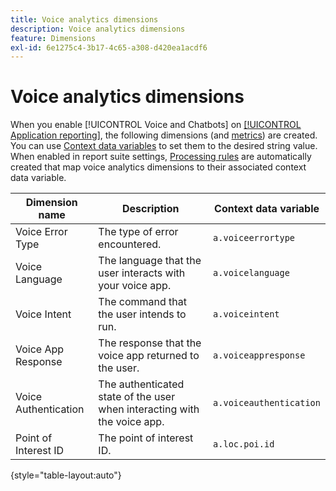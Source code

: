 ```yaml
---
title: Voice analytics dimensions
description: Voice analytics dimensions
feature: Dimensions
exl-id: 6e1275c4-3b17-4c65-a308-d420ea1acdf6
---
```

# Voice analytics dimensions

When you enable [!UICONTROL Voice and Chatbots] on [[!UICONTROL Application reporting]](/help/admin/admin/c-manage-report-suites/c-edit-report-suites/app-reporting.md), the following dimensions (and [metrics](../metrics/voice-metrics.md)) are created. You can use [Context data variables](/help/implement/vars/page-vars/contextdata.md) to set them to the desired string value. When enabled in report suite settings, [Processing rules](/help/admin/admin/c-manage-report-suites/c-edit-report-suites/general/processing-rules/pr-overview.md) are automatically created that map voice analytics dimensions to their associated context data variable.

| Dimension name | Description | Context data variable |
| --- | --- | --- |
| Voice Error Type | The type of error encountered. | `a.voiceerrortype` |
| Voice Language | The language that the user interacts with your voice app. | `a.voicelanguage` |
| Voice Intent | The command that the user intends to run. | `a.voiceintent` |
| Voice App Response | The response that the voice app returned to the user. | `a.voiceappresponse` |
| Voice Authentication | The authenticated state of the user when interacting with the voice app. | `a.voiceauthentication` |
| Point of Interest ID | The point of interest ID. | `a.loc.poi.id` |

{style="table-layout:auto"}
